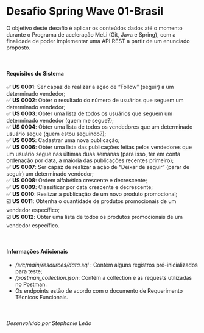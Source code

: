 # Desafio Spring Wave 01-Brasil

O objetivo deste desafio é aplicar os conteúdos dados até o momento durante o Programa de aceleração MeLi (Git, Java e Spring), com a finalidade de poder implementar uma API REST a partir de um enunciado proposto.

<br>

#### Requisitos do Sistema

✅ <b>US 0001</b>: Ser capaz de realizar a ação de “Follow” (seguir) a um determinado vendedor; <br>
✅ <b>US 0002</b>: Obter o resultado do número de usuários que seguem um determinado
  vendedor; <br>
✅ <b>US 0003</b>: Obter uma lista de todos os usuários que seguem um determinado vendedor
  (quem me segue?); <br>
✅ <b>US 0004</b>: Obter uma lista de todos os vendedores que um determinado usuário segue
  (quem estou seguindo?); <br>
✅ <b>US 0005</b>: Cadastrar uma nova publicação; <br>
✅ <b>US 0006</b>: Obter uma lista das publicações feitas pelos vendedores que um usuário segue
  nas últimas duas semanas (para isso, ter em conta ordenação por data, a maioria das
  publicações recentes primeiro); <br>
✅ <b>US 0007</b>: Ser capaz de realizar a ação de “Deixar de seguir” (parar de seguir) um
  determinado vendedor; <br>
✅ <b>US 0008</b>: Ordem alfabética crescente e decrescente; <br>
✅ <b>US 0009</b>: Classificar por data crescente e decrescente; <br>
✅ <b>US 0010</b>: Realizar a publicação de um novo produto promocional; <br>
☑️ <b>US 0011</b>: Obtenha o quantidade de produtos promocionais de um vendedor específico; <br>
☑️  <b>US 0012</b>: Obter uma lista de todos os produtos promocionais de um vendedor específico. <br>

<br>

#### Informações Adicionais

- <i>/src/main/resources/data.sql </i>: Contêm alguns registros pré-inicializados para teste;
- <i>/postman_collection.json</i>: Contêm a collection e as requests utilizadas no Postman. 
- Os endpoints estão de acordo com o documento de Requerimento Técnicos Funcionais.

<br>

###### <i>Desenvolvido por Stephanie Leão</i>

